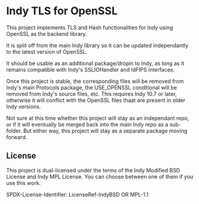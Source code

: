 # Indy TLS for OpenSSL

This project implements TLS and Hash functionalities for Indy using OpenSSL as the backend library.

It is split off from the main Indy library so it can be updated independantly to the latest version of OpenSSL.

It should be usable as an additional package/dropin to Indy, as long as it remains compatible with Indy's SSLIOHandler and IdFIPS interfaces.

Once this project is stable, the corresponding files will be removed from Indy's main Protocols package, the USE_OPENSSL conditional will be removed from Indy's source files, etc.  This requires Indy 10.7 or later, otherwise it will conflict with the OpenSSL files thaat are present in older Indy versions.

Not sure at this time whether this project will stay as an independant repo, or if it will eventually be merged back into the main Indy repo as a sub-folder.  But either way, this project will stay as a separate package moving forward.

## License

This project is dual-licensed under the terms of the Indy Modified BSD License and Indy MPL License.
You can choose between one of them if you use this work.

SPDX-License-Identifier: LicenseRef-IndyBSD OR MPL-1.1
